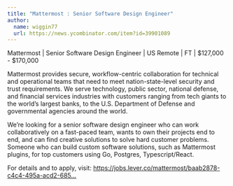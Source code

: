 ```yaml
---
title: "Mattermost : Senior Software Design Engineer"
author:
  name: wiggin77
  url: https://news.ycombinator.com/item?id=39901089
---
```

Mattermost | Senior Software Design Engineer | US Remote | FT | $127,000 - $170,000

Mattermost provides secure, workflow-centric collaboration for technical and operational teams that need to meet nation-state-level security and trust requirements. We serve technology, public sector, national defense, and financial services industries with customers ranging from tech giants to the world’s largest banks, to the U.S. Department of Defense and governmental agencies around the world.

We’re looking for a senior software design engineer who can work collaboratively on a fast-paced team, wants to own their projects end to end, and can find creative solutions to solve hard customer problems. Someone who can build custom software solutions, such as Mattermost plugins, for top customers using Go, Postgres, Typescript&#x2F;React.

For details and to apply, visit: <a href="https:&#x2F;&#x2F;jobs.lever.co&#x2F;mattermost&#x2F;baab2878-c4c4-495a-acd2-6851e027fdb2" rel="nofollow">https:&#x2F;&#x2F;jobs.lever.co&#x2F;mattermost&#x2F;baab2878-c4c4-495a-acd2-685...</a>
